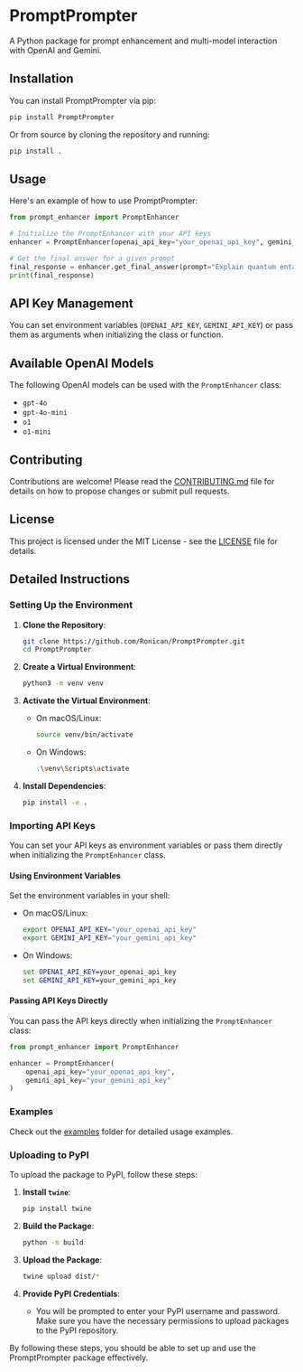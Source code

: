 # PromptPrompter

A Python package for prompt enhancement and multi-model interaction with OpenAI and Gemini.

## Installation

You can install PromptPrompter via pip:

```bash
pip install PromptPrompter
```

Or from source by cloning the repository and running:

```bash
pip install .
```

## Usage

Here's an example of how to use PromptPrompter:

```python
from prompt_enhancer import PromptEnhancer

# Initialize the PromptEnhancer with your API keys
enhancer = PromptEnhancer(openai_api_key="your_openai_api_key", gemini_api_key="your_gemini_api_key")

# Get the final answer for a given prompt
final_response = enhancer.get_final_answer(prompt="Explain quantum entanglement in simple terms", model="openai")
print(final_response)
```

## API Key Management

You can set environment variables (`OPENAI_API_KEY`, `GEMINI_API_KEY`) or pass them as arguments when initializing the class or function.

## Available OpenAI Models

The following OpenAI models can be used with the `PromptEnhancer` class:

- `gpt-4o`
- `gpt-4o-mini`
- `o1`
- `o1-mini`

## Contributing

Contributions are welcome! Please read the [CONTRIBUTING.md](CONTRIBUTING.md) file for details on how to propose changes or submit pull requests.

## License

This project is licensed under the MIT License - see the [LICENSE](LICENSE) file for details.

## Detailed Instructions

### Setting Up the Environment

1. **Clone the Repository**:
   ```bash
   git clone https://github.com/Ronican/PromptPrompter.git
   cd PromptPrompter
   ```

2. **Create a Virtual Environment**:
   ```bash
   python3 -m venv venv
   ```

3. **Activate the Virtual Environment**:
   - On macOS/Linux:
     ```bash
     source venv/bin/activate
     ```
   - On Windows:
     ```bash
     .\venv\Scripts\activate
     ```

4. **Install Dependencies**:
   ```bash
   pip install -e .
   ```

### Importing API Keys

You can set your API keys as environment variables or pass them directly when initializing the `PromptEnhancer` class.

#### Using Environment Variables

Set the environment variables in your shell:

- On macOS/Linux:
  ```bash
  export OPENAI_API_KEY="your_openai_api_key"
  export GEMINI_API_KEY="your_gemini_api_key"
  ```

- On Windows:
  ```cmd
  set OPENAI_API_KEY=your_openai_api_key
  set GEMINI_API_KEY=your_gemini_api_key
  ```

#### Passing API Keys Directly

You can pass the API keys directly when initializing the `PromptEnhancer` class:

```python
from prompt_enhancer import PromptEnhancer

enhancer = PromptEnhancer(
    openai_api_key="your_openai_api_key",
    gemini_api_key="your_gemini_api_key"
)
```

### Examples

Check out the [examples](examples) folder for detailed usage examples.

### Uploading to PyPI

To upload the package to PyPI, follow these steps:

1. **Install `twine`**:
   ```bash
   pip install twine
   ```

2. **Build the Package**:
   ```bash
   python -m build
   ```

3. **Upload the Package**:
   ```bash
   twine upload dist/*
   ```

4. **Provide PyPI Credentials**:
   - You will be prompted to enter your PyPI username and password. Make sure you have the necessary permissions to upload packages to the PyPI repository.

By following these steps, you should be able to set up and use the PromptPrompter package effectively.